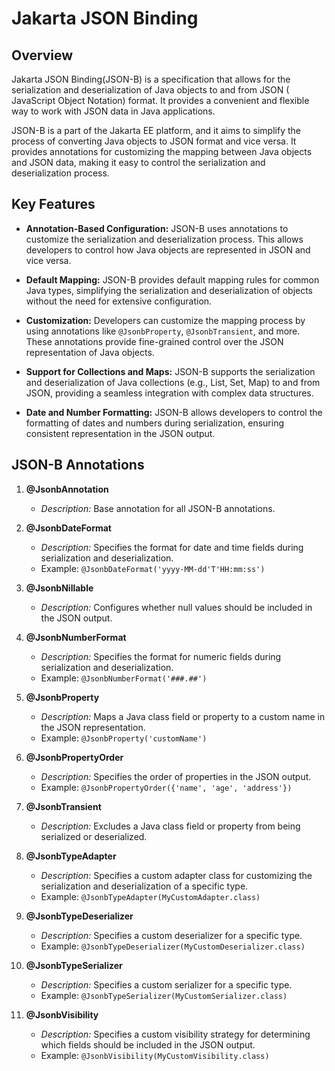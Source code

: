 # Jakarta JSON Binding

## Overview

Jakarta JSON Binding(JSON-B) is a specification that allows for the serialization and deserialization of Java objects to
and from JSON (
JavaScript Object
Notation) format. It provides a convenient and flexible way to work with JSON data in Java applications.

JSON-B is a part of the Jakarta EE platform, and it aims to simplify the process of converting Java
objects to JSON format and vice versa. It provides annotations for customizing the mapping between Java objects and JSON
data, making it easy to control the serialization and deserialization process.

## Key Features

- **Annotation-Based Configuration:** JSON-B uses annotations to customize the serialization and deserialization
  process. This allows developers to control how Java objects are represented in JSON and vice versa.

- **Default Mapping:** JSON-B provides default mapping rules for common Java types, simplifying the serialization and
  deserialization of objects without the need for extensive configuration.

- **Customization:** Developers can customize the mapping process by using annotations
  like `@JsonbProperty`, `@JsonbTransient`, and more. These annotations provide fine-grained control over the JSON
  representation of Java objects.

- **Support for Collections and Maps:** JSON-B supports the serialization and deserialization of Java collections (e.g.,
  List, Set, Map) to and from JSON, providing a seamless integration with complex data structures.

- **Date and Number Formatting:** JSON-B allows developers to control the formatting of dates and numbers during
  serialization, ensuring consistent representation in the JSON output.

## JSON-B Annotations

1. **@JsonbAnnotation**
    - *Description:* Base annotation for all JSON-B annotations.

2. **@JsonbDateFormat**
    - *Description:* Specifies the format for date and time fields during serialization and deserialization.
    - Example: `@JsonbDateFormat('yyyy-MM-dd'T'HH:mm:ss')`

3. **@JsonbNillable**
    - *Description:* Configures whether null values should be included in the JSON output.

4. **@JsonbNumberFormat**
    - *Description:* Specifies the format for numeric fields during serialization and deserialization.
    - Example: `@JsonbNumberFormat('###.##')`

5. **@JsonbProperty**
    - *Description:* Maps a Java class field or property to a custom name in the JSON representation.
    - Example: `@JsonbProperty('customName')`

6. **@JsonbPropertyOrder**
    - *Description:* Specifies the order of properties in the JSON output.
    - Example: `@JsonbPropertyOrder({'name', 'age', 'address'})`

7. **@JsonbTransient**
    - *Description:* Excludes a Java class field or property from being serialized or deserialized.

8. **@JsonbTypeAdapter**
    - *Description:* Specifies a custom adapter class for customizing the serialization and deserialization of a
      specific type.
    - Example: `@JsonbTypeAdapter(MyCustomAdapter.class)`

9. **@JsonbTypeDeserializer**
    - *Description:* Specifies a custom deserializer for a specific type.
    - Example: `@JsonbTypeDeserializer(MyCustomDeserializer.class)`

10. **@JsonbTypeSerializer**
    - *Description:* Specifies a custom serializer for a specific type.
    - Example: `@JsonbTypeSerializer(MyCustomSerializer.class)`

11. **@JsonbVisibility**
    - *Description:* Specifies a custom visibility strategy for determining which fields should be included in the JSON
      output.
    - Example: `@JsonbVisibility(MyCustomVisibility.class)`
